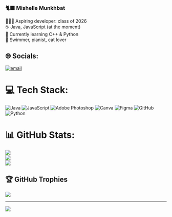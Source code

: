 ### 🐈‍⬛ Mishelle Munkhbat 

👩🏻‍💻 Aspiring developer: class of 2026 <br/>
☕ Java, JavaScript (at the moment) <br/>
💬 Currently learning C++ & Python <br/>
🪷 Swimmer, pianist, cat lover <br/>

## 🌐 Socials:
[![email](https://img.shields.io/badge/Email-D14836?logo=gmail&logoColor=white)](mailto:mmishellemunkhbatt@gmail.com) 

# 💻 Tech Stack:
![Java](https://img.shields.io/badge/java-%23ED8B00.svg?style=for-the-badge&logo=openjdk&logoColor=white) ![JavaScript](https://img.shields.io/badge/javascript-%23323330.svg?style=for-the-badge&logo=javascript&logoColor=%23F7DF1E) ![Adobe Photoshop](https://img.shields.io/badge/adobe%20photoshop-%2331A8FF.svg?style=for-the-badge&logo=adobe%20photoshop&logoColor=white) ![Canva](https://img.shields.io/badge/Canva-%2300C4CC.svg?style=for-the-badge&logo=Canva&logoColor=white) ![Figma](https://img.shields.io/badge/figma-%23F24E1E.svg?style=for-the-badge&logo=figma&logoColor=white) ![GitHub](https://img.shields.io/badge/github-%23121011.svg?style=for-the-badge&logo=github&logoColor=white) ![Python](https://img.shields.io/badge/python-3670A0?style=for-the-badge&logo=python&logoColor=ffdd54)

# 📊 GitHub Stats:
![](https://github-readme-stats.vercel.app/api?username=mmishellemm&theme=bear&hide_border=false&include_all_commits=true&count_private=true)<br/>
![](https://nirzak-streak-stats.vercel.app/?user=mmishellemm&theme=bear&hide_border=false)<br/>
![](https://github-readme-stats.vercel.app/api/top-langs/?username=mmishellemm&theme=bear&hide_border=false&include_all_commits=true&count_private=true&layout=compact)

## 🏆 GitHub Trophies
![](https://github-profile-trophy.vercel.app/?username=mmishellemm&theme=bear&no-frame=false&no-bg=true&margin-w=4)

---
[![](https://visitcount.itsvg.in/api?id=mmishellemm&icon=1&color=10)](https://visitcount.itsvg.in)

<!-- Proudly created with GPRM ( https://gprm.itsvg.in ) -->
